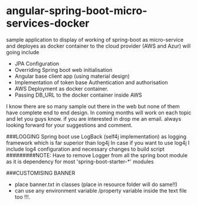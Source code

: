 # angular-spring-boot-micro-services-docker
sample application to display of working of spring-boot as micro-service and deployes as docker container to the cloud provider (AWS and Azur)
will going include
- JPA Configuration
- Overriding Spring boot web initialisation
- Angular base client app (using material design)
- Implementation  of token base Authentication and authorisation
- AWS Deployment as docker container.
- Passing DB_URL to the docker container inside AWS 

I know there are so many sample out there in the web but none of them have complete end to end design.
In coming months will work on each topic and let you guys know. if you are interested in drop me an email.
always looking forward for your suggestions and comment. 


###LOGGING
Spring boot use LogBack (self4j implementation) as logging framework which is far superior than log4j
In case if you want to use log4j I include log4 configuration and necessary changes to build script
#########NOTE:
Have to remove Logger from all the spring boot module as it is dependency for most 'spring-boot-starter-*' modules

###CUSTOMISING BANNER
- place banner.txt in classes (place in resource folder will do same!!)
- can use any environment variable /property variable inside the text file too !!!.